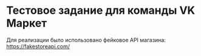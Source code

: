 # Тестовое задание для команды VK Маркет
Для реализации было использовано фейковое API магазина: https://fakestoreapi.com/

